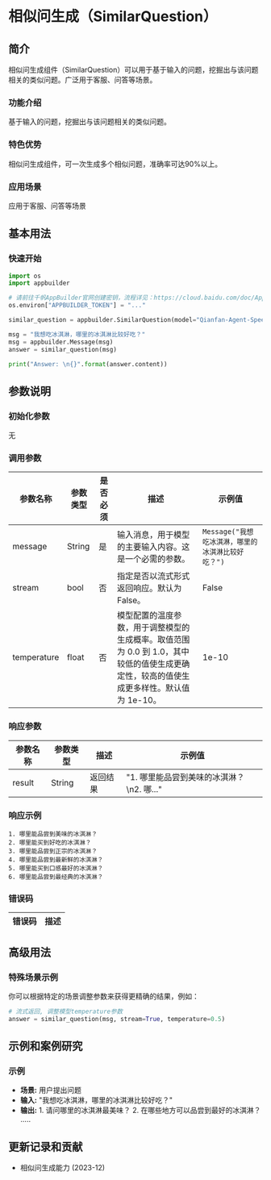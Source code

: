 # 相似问生成（SimilarQuestion）

## 简介
相似问生成组件（SimilarQuestion）可以用于基于输入的问题，挖掘出与该问题相关的类似问题。广泛用于客服、问答等场景。

### 功能介绍
基于输入的问题，挖掘出与该问题相关的类似问题。

### 特色优势
相似问生成组件，可一次生成多个相似问题，准确率可达90%以上。

### 应用场景
应用于客服、问答等场景

## 基本用法

### 快速开始

```python
import os
import appbuilder

# 请前往千帆AppBuilder官网创建密钥，流程详见：https://cloud.baidu.com/doc/AppBuilder/s/Olq6grrt6#1%E3%80%81%E5%88%9B%E5%BB%BA%E5%AF%86%E9%92%A5
os.environ["APPBUILDER_TOKEN"] = "..."

similar_question = appbuilder.SimilarQuestion(model="Qianfan-Agent-Speed-8k")

msg = "我想吃冰淇淋，哪里的冰淇淋比较好吃？"
msg = appbuilder.Message(msg)
answer = similar_question(msg)

print("Answer: \n{}".format(answer.content))
```

## 参数说明

### 初始化参数
无


### 调用参数
|参数名称 |参数类型 |是否必须 |描述 |示例值|
|--------|--------|--------|----|------|
| message | String |是 |输入消息，用于模型的主要输入内容。这是一个必需的参数。| `Message("我想吃冰淇淋，哪里的冰淇淋比较好吃？")` |
| stream |bool|否 |指定是否以流式形式返回响应。默认为 False。| False |
| temperature |float|否 |模型配置的温度参数，用于调整模型的生成概率。取值范围为 0.0 到 1.0，其中较低的值使生成更确定性，较高的值使生成更多样性。默认值为 1e-10。 | 1e-10 |

### 响应参数
|参数名称 |参数类型 |描述 |示例值|
|--------|--------|----|------|
| result | String | 返回结果 | "1. 哪里能品尝到美味的冰淇淋？\n2. 哪..." |

### 响应示例

```text
1. 哪里能品尝到美味的冰淇淋？
2. 哪里能买到好吃的冰淇淋？
3. 哪里能品尝到正宗的冰淇淋？
4. 哪里能品尝到最新鲜的冰淇淋？
5. 哪里能买到口感最好的冰淇淋？
6. 哪里能品尝到最经典的冰淇淋？
```

### 错误码
|错误码|描述|
|------|---|


## 高级用法

### 特殊场景示例

你可以根据特定的场景调整参数来获得更精确的结果，例如：

```python
# 流式返回, 调整模型temperature参数
answer = similar_question(msg, stream=True, temperature=0.5)
```

## 示例和案例研究

### 示例

- **场景:** 用户提出问题
- **输入:** "我想吃冰淇淋，哪里的冰淇淋比较好吃？"
- **输出:** 1. 请问哪里的冰淇淋最美味？ 2. 在哪些地方可以品尝到最好的冰淇淋？ .....


## 更新记录和贡献
* 相似问生成能力 (2023-12)